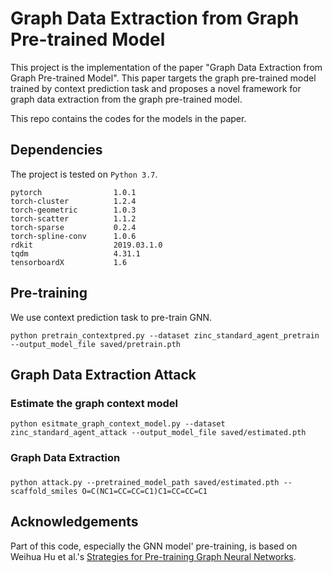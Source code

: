 # Graph Data Extraction from Graph Pre-trained Model 

This project is the implementation of the paper "Graph Data Extraction from Graph Pre-trained Model". This paper targets the graph pre-trained model trained by context prediction task and proposes a novel framework for graph data extraction from the graph pre-trained model.

This repo contains the codes for the models in the paper.

## Dependencies

The project is tested on `Python 3.7`. 
```
pytorch                1.0.1
torch-cluster          1.2.4
torch-geometric        1.0.3
torch-scatter          1.1.2
torch-sparse           0.2.4
torch-spline-conv      1.0.6
rdkit                  2019.03.1.0
tqdm                   4.31.1
tensorboardX           1.6
```

## Pre-training
We use context prediction task to pre-train GNN.
```
python pretrain_contextpred.py --dataset zinc_standard_agent_pretrain --output_model_file saved/pretrain.pth
```

## Graph Data Extraction Attack
### Estimate the graph context model
```
python esitmate_graph_context_model.py --dataset zinc_standard_agent_attack --output_model_file saved/estimated.pth
```

### Graph Data Extraction
### 
```
python attack.py --pretrained_model_path saved/estimated.pth --scaffold_smiles O=C(NC1=CC=CC=C1)C1=CC=CC=C1
```







## Acknowledgements

Part of this code, especially the GNN model' pre-training, is based on Weihua Hu et al.'s [Strategies for Pre-training Graph Neural Networks](https://github.com/snap-stanford/pretrain-gnns).